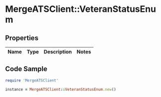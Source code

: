 # MergeATSClient::VeteranStatusEnum

## Properties

Name | Type | Description | Notes
------------ | ------------- | ------------- | -------------

## Code Sample

```ruby
require 'MergeATSClient'

instance = MergeATSClient::VeteranStatusEnum.new()
```


